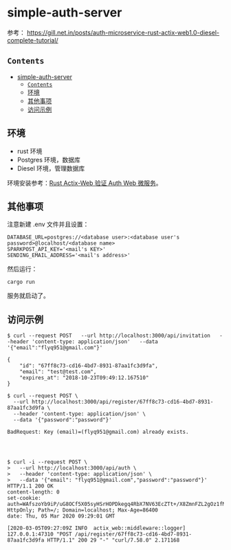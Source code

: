 # simple-auth-server

参考：
https://gill.net.in/posts/auth-microservice-rust-actix-web1.0-diesel-complete-tutorial/

## `Contents`
- [simple-auth-server](#simple-auth-server)
  - [`Contents`](#contents)
  - [环境](#%e7%8e%af%e5%a2%83)
  - [其他事项](#%e5%85%b6%e4%bb%96%e4%ba%8b%e9%a1%b9)
  - [访问示例](#%e8%ae%bf%e9%97%ae%e7%a4%ba%e4%be%8b)



## 环境
* rust 环境
* Postgres 环境，数据库
* Diesel 环境，管理数据库

环境安装参考：[Rust Actix-Web 验证 Auth Web 微服务](https://github.com/flyq/blogs/blob/master/Rust%20%E5%AD%A6%E4%B9%A0/token%20%E8%AE%A4%E8%AF%81/README.md)。

## 其他事项
注意新建 .env 文件并且设置：
```.env
DATABASE_URL=postgres://<database user>:<database user's password>@localhost/<database name>
SPARKPOST_API_KEY='<mail's KEY>'
SENDING_EMAIL_ADDRESS='<mail's address>'
```

然后运行：
```shell
cargo run
```
服务就启动了。

## 访问示例
```shell
$ curl --request POST   --url http://localhost:3000/api/invitation   --header 'content-type: application/json'   --data '{"email":"flyq951@gmail.com"}'

{
    "id": "67ff8c73-cd16-4bd7-8931-87aa1fc3d9fa",
    "email": "test@test.com",
    "expires_at": "2018-10-23T09:49:12.167510"
}

$ curl --request POST \
  --url http://localhost:3000/api/register/67ff8c73-cd16-4bd7-8931-87aa1fc3d9fa \
  --header 'content-type: application/json' \
  --data '{"password":"password"}'

BadRequest: Key (email)=(flyq951@gmail.com) already exists.




$ curl -i --request POST \
>   --url http://localhost:3000/api/auth \
>   --header 'content-type: application/json' \
>   --data '{"email": "flyq951@gmail.com","password":"password"}'
HTTP/1.1 200 OK
content-length: 0
set-cookie: auth=WAfszoYb9iP/uG8OCf5X05syHSrHOPDkegq4RbX7NV63EcZTt+/X8ZmnFZL2gOz1fMp+xTpwsgil; HttpOnly; Path=/; Domain=localhost; Max-Age=86400
date: Thu, 05 Mar 2020 09:29:01 GMT

```

```shell
[2020-03-05T09:27:09Z INFO  actix_web::middleware::logger] 127.0.0.1:47310 "POST /api/register/67ff8c73-cd16-4bd7-8931-87aa1fc3d9fa HTTP/1.1" 200 29 "-" "curl/7.58.0" 2.171168
```

